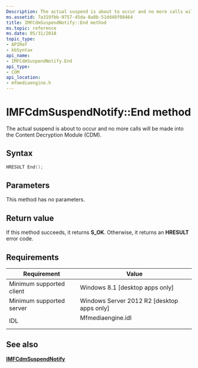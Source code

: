 ```yaml
---
Description: The actual suspend is about to occur and no more calls will be made into the Content Decryption Module (CDM).
ms.assetid: 7a319fbb-9757-45da-8a8b-51dd48f08464
title: IMFCdmSuspendNotify::End method
ms.topic: reference
ms.date: 05/31/2018
topic_type: 
- APIRef
- kbSyntax
api_name: 
- IMFCdmSuspendNotify.End
api_type: 
- COM
api_location: 
- mfmediaengine.h
---
```


# IMFCdmSuspendNotify::End method

The actual suspend is about to occur and no more calls will be made into the Content Decryption Module (CDM).

## Syntax


```C++
HRESULT End();
```



## Parameters

This method has no parameters.

## Return value

If this method succeeds, it returns **S\_OK**. Otherwise, it returns an **HRESULT** error code.

## Requirements



| Requirement | Value |
|-------------------------------------|----------------------------------------------------------------------------------------------|
| Minimum supported client<br/> | Windows 8.1 \[desktop apps only\]<br/>                                                 |
| Minimum supported server<br/> | Windows Server 2012 R2 \[desktop apps only\]<br/>                                      |
| IDL<br/>                      | <dl> <dt>Mfmediaengine.idl</dt> </dl> |



## See also

<dl> <dt>

[**IMFCdmSuspendNotify**](/windows/desktop/api/mfmediaengine/nn-mfmediaengine-imfcdmsuspendnotify)
</dt> </dl>

 

 




